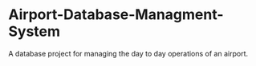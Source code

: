 # Airport-Database-Managment-System
A database project for managing the day to day operations of an airport.
